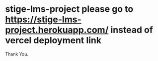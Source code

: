 # stige-lms-project please go to https://stige-lms-project.herokuapp.com/ instead of vercel deployment link
Thank You.
